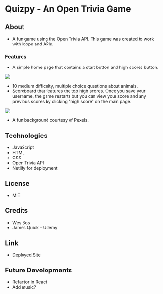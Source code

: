 # Quizpy - An Open Trivia Game

## About
* A fun game using the Open Trivia API. This game was created to work with loops and APIs.

### Features
* A simple home page that contains a start button and high scores button. 

![](https://thumbs.gfycat.com/CalculatingSnarlingAmurminnow-size_restricted.gif)
* 10 medium difficulty, multiple choice questions about animals.
* Scoreboard that features the top high scores. Once you save your username, the game restarts but you can view your score and any previous scores by clicking "high score" on the main page. 

![](https://thumbs.gfycat.com/ChillyEsteemedAdouri-size_restricted.gif)
* A fun background courtesy of Pexels.

## Technologies
* JavaScript
* HTML
* CSS
* Open Trivia API
* Netlify for deployment

## License
* MIT

## Credits
* Wes Bos
* James Quick - Udemy

## Link
* [Deployed Site](https://quizpy.netlify.app)

## Future Developments
* Refactor in React
* Add music?
